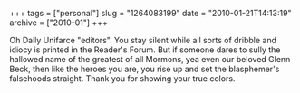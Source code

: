 +++
tags = ["personal"]
slug = "1264083199"
date = "2010-01-21T14:13:19"
archive = ["2010-01"]
+++

Oh Daily Unifarce "editors".  You stay silent while all sorts of dribble
and idiocy is printed in the Reader's Forum.  But if someone dares to
sully the hallowed name of the greatest of all Mormons, yea even our
beloved Glenn Beck, then like the heroes you are, you rise up and set the
blasphemer's falsehoods straight.  Thank you for showing your true colors.
